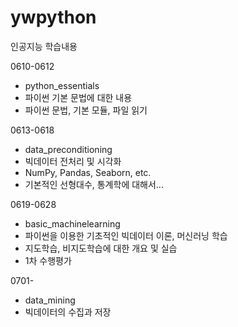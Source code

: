 # ywpython
인공지능 학습내용

0610-0612
* python_essentials
* 파이썬 기본 문법에 대한 내용
* 파이썬 문법, 기본 모듈, 파일 읽기

0613-0618
* data_preconditioning
* 빅데이터 전처리 및 시각화
* NumPy, Pandas, Seaborn, etc.
* 기본적인 선형대수, 통계학에 대해서...

0619-0628
* basic_machinelearning
* 파이썬을 이용한 기초적인 빅데이터 이론, 머신러닝 학습
* 지도학습, 비지도학습에 대한 개요 및 실습
* 1차 수행평가

0701-
* data_mining
* 빅데이터의 수집과 저장

